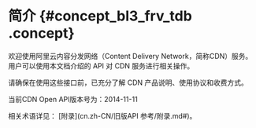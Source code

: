# 简介 {#concept_bl3_frv_tdb .concept}

欢迎使用阿里云内容分发网络（Content Delivery Network，简称CDN）服务。用户可以使用本文档介绍的 API 对 CDN 服务进行相关操作。

请确保在使用这些接口前，已充分了解 CDN 产品说明、使用协议和收费方式。

当前CDN Open API版本号为：2014-11-11

相关术语详见： [附录](cn.zh-CN/旧版API 参考/附录.md#)。

